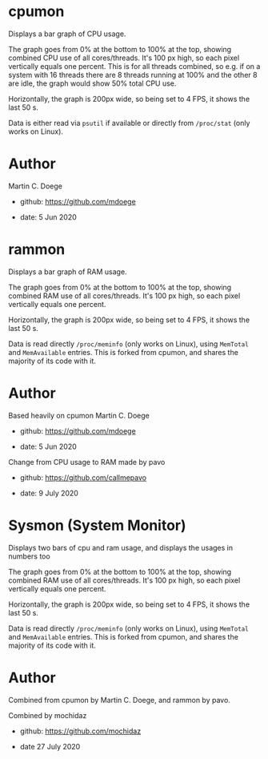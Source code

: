 # cpumon
Displays a bar graph of CPU usage.

The graph goes from 0% at the bottom to 100% at the top, showing combined CPU use of all cores/threads. It's 100 px high, so each pixel vertically equals one percent. This is for all threads combined, so e.g. if on a system with 16 threads there are 8 threads running at 100% and the other 8 are idle, the graph would show 50% total CPU use.

Horizontally, the graph is 200px wide, so being set to 4 FPS, it shows the last 50 s.

Data is either read via ``psutil`` if available or directly from ``/proc/stat`` (only works on Linux).

# Author

Martin C. Doege

+ github: https://github.com/mdoege

+ date: 5 Jun 2020


# rammon
Displays a bar graph of RAM usage.

The graph goes from 0% at the bottom to 100% at the top, showing combined RAM use of all cores/threads. It's 100 px high, so each pixel vertically equals one percent.

Horizontally, the graph is 200px wide, so being set to 4 FPS, it shows the last 50 s.

Data is read directly ``/proc/meminfo`` (only works on Linux), using ``MemTotal`` and ``MemAvailable`` entries.  This is forked from cpumon, and shares the majority of its code with it.

# Author

Based heavily on cpumon Martin C. Doege

+ github: https://github.com/mdoege

+ date: 5 Jun 2020

Change from CPU usage to RAM made by pavo

+ github: https://github.com/callmepavo

+ date: 9 July 2020


# Sysmon (System Monitor)
Displays two bars of cpu and ram usage, and displays the usages in numbers too

The graph goes from 0% at the bottom to 100% at the top, showing combined RAM use of all cores/threads. It's 100 px high, so each pixel vertically equals one percent.

Horizontally, the graph is 200px wide, so being set to 4 FPS, it shows the last 50 s.

Data is read directly ``/proc/meminfo`` (only works on Linux), using ``MemTotal`` and ``MemAvailable`` entries.  This is forked from cpumon, and shares the majority of its code with it.

# Author

Combined from cpumon by Martin C. Doege, and rammon by pavo.

Combined by mochidaz

+ github: https://github.com/mochidaz

+ date 27 July 2020